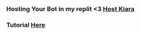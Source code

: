 ### Hosting Your Bot in my replit <3 [Host Kiara](https://kiarahost.kiarasenpai.repl.co/uptime)
### Tutorial [Here](https://github.com/KiaraSenpai/Simple-Giveaway/blob/main/tutorial.md)
